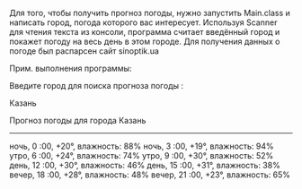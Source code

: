 Для того, чтобы получить прогноз погоды, нужно запустить Main.class и написать город, погода которого вас интересует.
Используя Scanner для чтения текста из консоли, программа считает введённый город и покажет погоду на весь день в этом городе.
Для получения данных о погоде был распарсен сайт sinoptik.ua

Прим. выполнения программы: 

Введите город для поиска прогноза погоды : 

Казань

Прогноз погоды для города Казань
__________________________________
ночь, 0 :00, +20°, влажность: 88%
ночь, 3 :00, +19°, влажность: 94%
утро, 6 :00, +24°, влажность: 74%
утро, 9 :00, +30°, влажность: 52%
день, 12 :00, +30°, влажность: 46%
день, 15 :00, +31°, влажность: 38%
вечер, 18 :00, +28°, влажность: 48%
вечер, 21 :00, +23°, влажность: 65%
